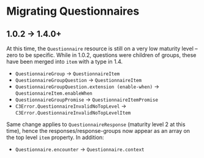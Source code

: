 Migrating Questionnaires
========================

1.0.2 -> 1.4.0+
---------------

At this time, the `Questionnaire` resource is still on a very low maturity level – zero to be specific.
While in 1.0.2, questions were children of groups, these have been merged into `item` with a type in 1.4.

- `QuestionnaireGroup` -> `QuestionnaireItem`
- `QuestionnaireGroupQuestion` -> `QuestionnaireItem`
- `QuestionnaireGroupQuestion.extension (enable-when)` -> `QuestionnaireItem.enableWhen`
- `QuestionnaireGroupPromise` -> `QuestionnaireItemPromise`
- `C3Error.QuestionnaireInvalidNoTopLevel` -> `C3Error.QuestionnaireInvalidNoTopLevelItem`

Same change applies to `QuestionnaireResponse` (maturity level 2 at this time), hence the responses/response-groups now appear as an array on the top level `item` property.
In addition:

- `Questionnaire.encounter` -> `Questionnaire.context`
